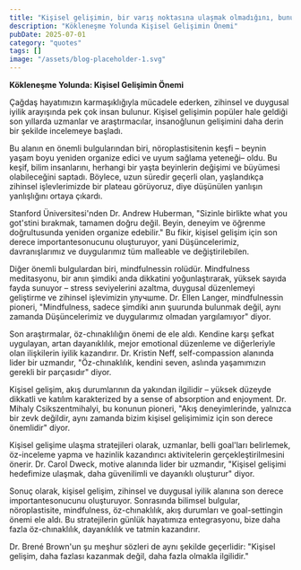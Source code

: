 ```yaml
---
title: "Kişisel gelişimin, bir varış noktasına ulaşmak olmadığını, bunun yerine çaba, sabır ve öz-chınaklılık gerektirdiğini kabul ediyoruz."
description: "Kökleneşme Yolunda Kişisel Gelişimin Önemi"
pubDate: 2025-07-01
category: "quotes"
tags: []
image: "/assets/blog-placeholder-1.svg"
---
```


**Kökleneşme Yolunda: Kişisel Gelişimin Önemi**

Çağdaş hayatımızın karmaşıklığıyla mücadele ederken, zihinsel ve duygusal iyilik arayışında pek çok insan bulunur. Kişisel gelişimin popüler hale geldiği son yıllarda uzmanlar ve araştırmacılar, insanoğlunun gelişimini daha derin bir şekilde incelemeye başladı.

Bu alanın en önemli bulgularından biri, nöroplastisitenin keşfi – beynin yaşam boyu yeniden organize edici ve uyum sağlama yeteneği– oldu. Bu keşif, bilim insanlarını, herhangi bir yaşta beyinlerin değişimi ve büyümesi olabileceğini saptadı. Böylece, uzun süredir geçerli olan, yaşlandıkça zihinsel işlevlerimizde bir plateau görüyoruz, diye düşünülen yanlışın yanlışlığını ortaya çıkardı.

Stanford Üniversitesi'nden Dr. Andrew Huberman, "Sizinle birlikte what you got'stini bırakmak, tamamen doğru değil. Beyin, deneyim ve öğrenme doğrultusunda yeniden organize edebilir." Bu fikir, kişisel gelişim için son derece importantesonucunu oluşturuyor, yani Düşüncelerimiz, davranışlarımız ve duygularımız tüm malleable ve değiştirilebilen.

Diğer önemli bulgulardan biri, mindfulnessin rolüdür. Mindfulness meditasyonu, bir anın şimdiki anda dikkatini yoğunlaştırarak, yüksek sayıda fayda sunuyor – stress seviyelerini azaltma, duygusal düzenlemeyi geliştirme ve zihinsel işlevimizin улучшme. Dr. Ellen Langer, mindfulnessin pioneri, "Mindfulness, sadece şimdiki anın şuurunda bulunmak değil, aynı zamanda Düşüncelerimiz ve duygularımız olmadan yargılamıyor" diyor.

Son araştırmalar, öz-chınaklılığın önemi de ele aldı. Kendine karşı şefkat uygulayan, artan dayanıklılık, mejor emotional düzenleme ve diğerleriyle olan ilişkilerin iyilik kazandırır. Dr. Kristin Neff, self-compassion alanında lider bir uzmandır, "Öz-chınaklılık, kendini seven, aslında yaşamımızın gerekli bir parçasıdır" diyor.

Kişisel gelişim, akış durumlarının da yakından ilgilidir – yüksek düzeyde dikkatli ve katılım karakterized by a sense of absorption and enjoyment. Dr. Mihaly Csikszentmihalyi, bu konunun pioneri, "Akış deneyimlerinde, yalnızca bir zevk değildir, aynı zamanda bizim kişisel gelişimimiz için son derece önemlidir" diyor.

Kişisel gelişime ulaşma stratejileri olarak, uzmanlar, belli goal'ları belirlemek, öz-inceleme yapma ve hazinlik kazandırıcı aktivitelerin gerçekleştirilmesini önerir. Dr. Carol Dweck, motive alanında lider bir uzmandır, "Kişisel gelişimi hedefimize ulaşmak, daha güvenilimli ve dayanıklı oluşturur" diyor.

Sonuç olarak, kişisel gelişim, zihinsel ve duygusal iyilik alanına son derece importantesonucunu oluşturuyor. Sonrasında bilimsel bulgular, nöroplastisite, mindfulness, öz-chınaklılık, akış durumları ve goal-settingin önemi ele aldı. Bu stratejilerin günlük hayatımıza entegrasyonu, bize daha fazla öz-chınaklılık, dayanıklılık ve tatmin kazandırır.

Dr. Brené Brown'un şu meşhur sözleri de aynı şekilde geçerlidir: "Kişisel gelişim, daha fazlası kazanmak değil, daha fazla olmakla ilgilidir."